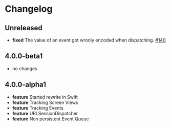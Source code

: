 # Changelog

## Unreleased
* **fixed** The value of an event got wronly encoded when dispatching. [#140](https://github.com/piwik/piwik-sdk-ios/pull/140)

## 4.0.0-beta1
* no changes

## 4.0.0-alpha1
* **feature** Started rewrite in Swift
* **feature** Tracking Screen Views
* **feature** Tracking Events
* **feature** URLSessionDispatcher
* **feature** Non persistent Event Queue